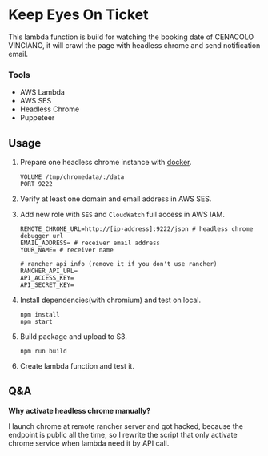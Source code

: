 # Keep Eyes On Ticket

This lambda function is build for watching the booking date of CENACOLO VINCIANO, it will crawl the page with headless chrome and send notification email.

### Tools

* AWS Lambda
* AWS SES
* Headless Chrome
* Puppeteer

## Usage

1. Prepare one headless chrome instance with [docker](https://hub.docker.com/r/alpeware/chrome-headless-trunk/).

    ```
    VOLUME /tmp/chromedata/:/data
    PORT 9222
    ```
1. Verify at least one domain and email address in AWS SES.
1. Add new role with `SES` and `CloudWatch` full access in AWS IAM.

    ```
    REMOTE_CHROME_URL=http://[ip-address]:9222/json # headless chrome debugger url
    EMAIL_ADDRESS= # receiver email address
    YOUR_NAME= # receiver name

    # rancher api info (remove it if you don't use rancher)
    RANCHER_API_URL=
    API_ACCESS_KEY=
    API_SECRET_KEY=

    ```
1. Install dependencies(with chromium) and test on local.

    ```
    npm install
    npm start
    ```
1. Build package and upload to S3.

    ```
    npm run build
    ```
1. Create lambda function and test it.

## Q&A

**Why activate headless chrome manually?**

I launch chrome at remote rancher server and got hacked, because the endpoint is public all the time, so I rewrite the script that only activate chrome service when lambda need it by API call.
